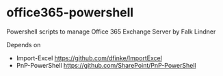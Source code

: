 # office365-powershell
Powershell scripts to manage Office 365 Exchange Server
by Falk Lindner

Depends on 
- Import-Excel https://github.com/dfinke/ImportExcel
- PnP-PowerShell https://github.com/SharePoint/PnP-PowerShell


